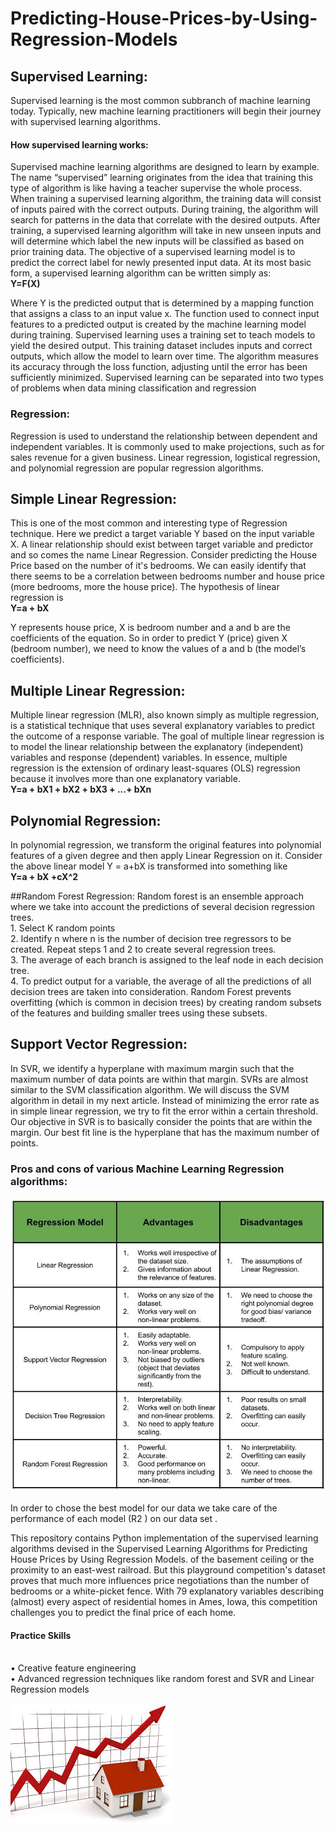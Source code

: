# Predicting-House-Prices-by-Using-Regression-Models
## Supervised Learning: 
Supervised learning is the most common subbranch of machine learning today. Typically, new machine learning practitioners will begin their journey with supervised learning algorithms.

#### How supervised learning works:
Supervised machine learning algorithms are designed to learn by example. The name “supervised” learning originates from the idea that training this type of algorithm is like having a teacher supervise the whole process.
When training a supervised learning algorithm, the training data will consist of inputs paired with the correct outputs. During training, the algorithm will search for patterns in the data that correlate with the desired outputs. After training, a supervised learning algorithm will take in new unseen inputs and will determine which label the new inputs will be classified as based on prior training data. The objective of a supervised learning model is to predict the correct label for newly presented input data. At its most basic form, a supervised learning algorithm can be written simply as:
<br /> **Y=F(X)** 
 
Where Y is the predicted output that is determined by a mapping function that assigns a class to an input value x. The function used to connect input features to a predicted output is created by the machine learning model during training.
Supervised learning uses a training set to teach models to yield the desired output. This training dataset includes inputs and correct outputs, which allow the model to learn over time. The algorithm measures its accuracy through the loss function, adjusting until the error has been sufficiently minimized.
Supervised learning can be separated into two types of problems when data mining classification and regression 
 
### Regression:
Regression is used to understand the relationship between dependent and independent variables. It is commonly used to make projections, such as for sales revenue for a given business. Linear regression, logistical regression, and polynomial regression are popular regression algorithms.

## Simple Linear Regression:
This is one of the most common and interesting type of Regression technique. Here we predict a target variable Y based on the input variable X. A linear relationship should exist between target variable and predictor and so comes the name Linear Regression.
Consider predicting the House Price based on the number of it's bedrooms. We can easily identify that there seems to be a correlation between bedrooms number and house price (more bedrooms, more the house price). The hypothesis of linear regression is
<br /> **Y=a + bX**
 
Y represents house price, X is bedroom number and a and b are the coefficients of the equation. So in order to predict Y (price) given X (bedroom number), we need to know the values of a and b (the model’s coefficients).

## Multiple Linear Regression:
Multiple linear regression (MLR), also known simply as multiple regression, is a statistical technique that uses several explanatory variables to predict the outcome of a response variable. The goal of multiple linear regression is to model the linear relationship between the explanatory (independent) variables and response (dependent) variables. In essence, multiple regression is the extension of ordinary least-squares (OLS) regression because it involves more than one explanatory variable. 
<br /> **Y=a + bX1 + bX2 + bX3 + ...+ bXn**

## Polynomial Regression:
In polynomial regression, we transform the original features into polynomial features of a given degree and then apply Linear Regression on it. Consider the above linear model Y = a+bX is transformed into something like 
<br /> **Y=a + bX +cX^2**

##Random Forest Regression: 
Random forest is an ensemble approach where we take into account the predictions of several decision regression trees.
<br /> 1.	Select K random points
<br /> 2.	Identify n where n is the number of decision tree regressors to be created. Repeat steps 1 and 2 to create several regression trees.
<br /> 3.	The average of each branch is assigned to the leaf node in each decision tree.
<br /> 4.	To predict output for a variable, the average of all the predictions of all decision trees are taken into consideration.
Random Forest prevents overfitting (which is common in decision trees) by creating random subsets of the features and building smaller trees using these subsets.


## Support Vector Regression:
In SVR, we identify a hyperplane with maximum margin such that the maximum number of data points are within that margin. SVRs are almost similar to the SVM classification algorithm. We will discuss the SVM algorithm in detail in my next article.
Instead of minimizing the error rate as in simple linear regression, we try to fit the error within a certain threshold. Our objective in SVR is to basically consider the points that are within the margin. Our best fit line is the hyperplane that has the maximum number of points.

### Pros and cons of various Machine Learning Regression algorithms: 
![](images1.jpg)

In order to chose the best model for our data we take care of the performance of each model (R2 ) on our data set .
 

This repository contains Python implementation of the supervised learning algorithms devised in the Supervised Learning Algorithms for Predicting House Prices by Using Regression Models.
of the basement ceiling or the proximity to an east-west railroad. But this playground competition's dataset proves that much more influences price negotiations than the number of bedrooms or a white-picket fence.
With 79 explanatory variables describing (almost) every aspect of residential homes in Ames, Iowa, this competition challenges you to predict the final price of each home.

#### Practice Skills
<br /> •	Creative feature engineering 
<br /> •	Advanced regression techniques like random forest and SVR and Linear Regression models
 
![](images.jpg)
